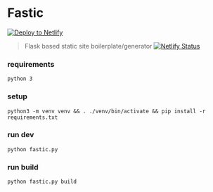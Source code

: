 # Fastic
[![Deploy to Netlify](https://www.netlify.com/img/deploy/button.svg)](https://app.netlify.com/start/deploy?repository=https://github.com/mdxprograms/fastic)


>Flask based static site boilerplate/generator
[![Netlify Status](https://api.netlify.com/api/v1/badges/2b6e7e5a-e314-47b7-be7b-e7d4dfc630e7/deploy-status)](https://app.netlify.com/sites/fastic/deploys)

### requirements
`python 3`

### setup
`python3 -m venv venv && . ./venv/bin/activate && pip install -r requirements.txt`

### run dev
`python fastic.py`

### run build
`python fastic.py build`

